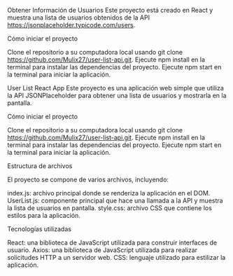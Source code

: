 Obtener Información de Usuarios
Este proyecto está creado en React y muestra una lista de usuarios obtenidos de la API https://jsonplaceholder.typicode.com/users.


Cómo iniciar el proyecto

Clone el repositorio a su computadora local usando git clone https://github.com/Mulix27/user-list-api.git.
Ejecute npm install en la terminal para instalar las dependencias del proyecto.
Ejecute npm start en la terminal para iniciar la aplicación.

User List React App
Este proyecto es una aplicación web simple que utiliza la API JSONPlaceholder para obtener una lista de usuarios y mostrarla en la pantalla.

Cómo iniciar el proyecto

Clone el repositorio a su computadora local usando git clone https://github.com/Mulix27/user-list-api.git.
Ejecute npm install en la terminal para instalar las dependencias del proyecto.
Ejecute npm start en la terminal para iniciar la aplicación.


Estructura de archivos

El proyecto se compone de varios archivos, incluyendo:

index.js: archivo principal donde se renderiza la aplicación en el DOM.
UserList.js: componente principal que hace una llamada a la API y muestra la lista de usuarios en pantalla.
style.css: archivo CSS que contiene los estilos para la aplicación.

Tecnologías utilizadas

React: una biblioteca de JavaScript utilizada para construir interfaces de usuario.
Axios: una biblioteca de JavaScript utilizada para realizar solicitudes HTTP a un servidor web.
CSS: lenguaje utilizado para estilizar la aplicación.